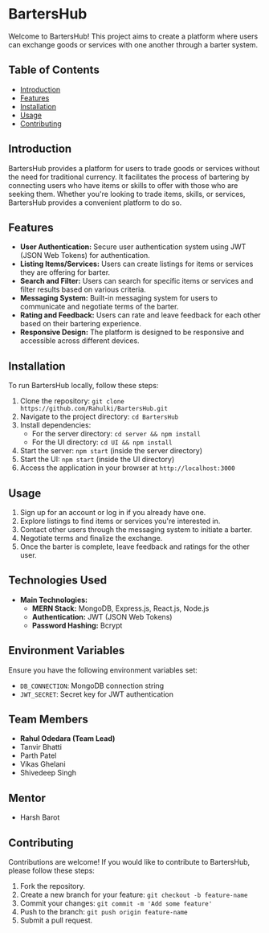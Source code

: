 # BartersHub

Welcome to BartersHub! This project aims to create a platform where users can exchange goods or services with one another through a barter system.

## Table of Contents
- [Introduction](#introduction)
- [Features](#features)
- [Installation](#installation)
- [Usage](#usage)
- [Contributing](#contributing)

## Introduction
BartersHub provides a platform for users to trade goods or services without the need for traditional currency. It facilitates the process of bartering by connecting users who have items or skills to offer with those who are seeking them. Whether you're looking to trade items, skills, or services, BartersHub provides a convenient platform to do so.

## Features
- **User Authentication:** Secure user authentication system using JWT (JSON Web Tokens) for authentication.
- **Listing Items/Services:** Users can create listings for items or services they are offering for barter.
- **Search and Filter:** Users can search for specific items or services and filter results based on various criteria.
- **Messaging System:** Built-in messaging system for users to communicate and negotiate terms of the barter.
- **Rating and Feedback:** Users can rate and leave feedback for each other based on their bartering experience.
- **Responsive Design:** The platform is designed to be responsive and accessible across different devices.

## Installation
To run BartersHub locally, follow these steps:
1. Clone the repository: `git clone https://github.com/Rahulki/BartersHub.git`
2. Navigate to the project directory: `cd BartersHub`
3. Install dependencies:
   - For the server directory: `cd server && npm install`
   - For the UI directory: `cd UI && npm install`
4. Start the server: `npm start` (inside the server directory)
5. Start the UI: `npm start` (inside the UI directory)
6. Access the application in your browser at `http://localhost:3000`

## Usage
1. Sign up for an account or log in if you already have one.
2. Explore listings to find items or services you're interested in.
3. Contact other users through the messaging system to initiate a barter.
4. Negotiate terms and finalize the exchange.
5. Once the barter is complete, leave feedback and ratings for the other user.

## Technologies Used
- **Main Technologies:**
  - **MERN Stack:** MongoDB, Express.js, React.js, Node.js
  - **Authentication:** JWT (JSON Web Tokens)
  - **Password Hashing:** Bcrypt

## Environment Variables
Ensure you have the following environment variables set:
- `DB_CONNECTION`: MongoDB connection string
- `JWT_SECRET`: Secret key for JWT authentication

## Team Members
- **Rahul Odedara (Team Lead)**
- Tanvir Bhatti
- Parth Patel
- Vikas Ghelani
- Shivedeep Singh

## Mentor
- Harsh Barot

## Contributing
Contributions are welcome! If you would like to contribute to BartersHub, please follow these steps:
1. Fork the repository.
2. Create a new branch for your feature: `git checkout -b feature-name`
3. Commit your changes: `git commit -m 'Add some feature'`
4. Push to the branch: `git push origin feature-name`
5. Submit a pull request.
